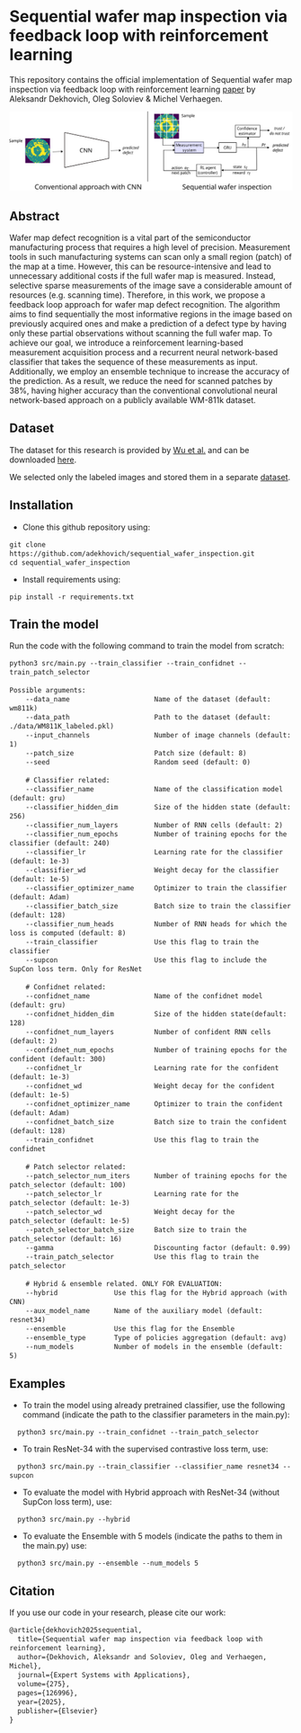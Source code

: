 # Sequential wafer map inspection via feedback loop with reinforcement learning

This repository contains the official implementation of Sequential wafer map inspection via feedback loop with reinforcement learning [paper](https://www.sciencedirect.com/science/article/pii/S0957417425006189) by Aleksandr Dekhovich, Oleg Soloviev & Michel Verhaegen.

![Sequential wafer map inspection](https://github.com/adekhovich/sequential_wafer_inspection/blob/main/docs/Figure1.svg) 

## Abstract

Wafer map defect recognition is a vital part of the semiconductor manufacturing process that requires a high level of precision. Measurement tools in such manufacturing systems can scan only a small region (patch) of the map at a time. However, this can be resource-intensive and lead to unnecessary additional costs if the full wafer map is measured. Instead, selective sparse measurements of the image save a considerable amount of resources (e.g. scanning time). Therefore, in this work, we propose a feedback loop approach for wafer map defect recognition. The algorithm aims to find sequentially the most informative regions in the image based on previously acquired ones and make a prediction of a defect type by having only these partial observations without scanning the full wafer map. To achieve our goal, we introduce a reinforcement learning-based measurement acquisition process and a recurrent neural network-based classifier that takes the sequence of these measurements as input. Additionally, we employ an ensemble technique to increase the accuracy of the prediction. As a result, we reduce the need for scanned patches by 38%, having higher accuracy than the conventional convolutional neural network-based approach on a publicly available WM-811k dataset.


## Dataset

The dataset for this research is provided by [Wu et al.](https://ieeexplore.ieee.org/document/6932449) and can be downloaded [here](http://mirlab.org/dataSet/public/). 

We selected only the labeled images and stored them in a separate [dataset](https://github.com/adekhovich/sequential_wafer_inspection/tree/main/data).

## Installation

* Clone this github repository using:
```
git clone https://github.com/adekhovich/sequential_wafer_inspection.git
cd sequential_wafer_inspection
```

* Install requirements using:
```
pip install -r requirements.txt
```

## Train the model

Run the code with the following command to train the model from scratch:
```
python3 src/main.py --train_classifier --train_confidnet --train_patch_selector

Possible arguments:
    --data_name                     Name of the dataset (default: wm811k)
    --data_path                     Path to the dataset (default: ./data/WM811K_labeled.pkl)
    --input_channels                Number of image channels (default: 1)
    --patch_size                    Patch size (default: 8)
    --seed                          Random seed (default: 0)
    
    # Classifier related:
    --classifier_name               Name of the classification model (default: gru)
    --classifier_hidden_dim         Size of the hidden state (default: 256)
    --classifier_num_layers         Number of RNN cells (default: 2)
    --classifier_num_epochs         Number of training epochs for the classifier (default: 240)
    --classifier_lr                 Learning rate for the classifier (default: 1e-3)
    --classifier_wd                 Weight decay for the classifier (default: 1e-5)
    --classifier_optimizer_name     Optimizer to train the classifier (default: Adam)
    --classifier_batch_size         Batch size to train the classifier (default: 128) 
    --classifier_num_heads          Number of RNN heads for which the loss is computed (default: 8) 
    --train_classifier              Use this flag to train the classifier
    --supcon                        Use this flag to include the SupCon loss term. Only for ResNet
    
    # Confidnet related:   
    --confidnet_name                Name of the confidnet model (default: gru)
    --confidnet_hidden_dim          Size of the hidden state(default: 128)
    --confidnet_num_layers          Number of confident RNN cells (default: 2)
    --confidnet_num_epochs          Number of training epochs for the confident (default: 300)
    --confidnet_lr                  Learning rate for the confident (default: 1e-3)
    --confidnet_wd                  Weight decay for the confident (default: 1e-5)
    --confidnet_optimizer_name      Optimizer to train the confident (default: Adam)
    --confidnet_batch_size          Batch size to train the confident (default: 128)
    --train_confidnet               Use this flag to train the confidnet
    
    # Patch selector related:
    --patch_selector_num_iters      Number of training epochs for the patch_selector (default: 100)
    --patch_selector_lr             Learning rate for the patch_selector (default: 1e-3)
    --patch_selector_wd             Weight decay for the patch_selector (default: 1e-5)
    --patch_selector_batch_size     Batch size to train the patch_selector (default: 16)  
    --gamma                         Discounting factor (default: 0.99)
    --train_patch_selector          Use this flag to train the patch_selector
    
    # Hybrid & ensemble related. ONLY FOR EVALUATION:
    --hybrid              Use this flag for the Hybrid approach (with CNN)
    --aux_model_name      Name of the auxiliary model (default: resnet34)    
    --ensemble            Use this flag for the Ensemble
    --ensemble_type       Type of policies aggregation (default: avg)
    --num_models          Number of models in the ensemble (default: 5)    
```

## Examples

* To train the model using already pretrained classifier, use the following command (indicate the path to the classifier parameters in the main.py):
```
  python3 src/main.py --train_confidnet --train_patch_selector
```

* To train ResNet-34 with the supervised contrastive loss term, use:
```
  python3 src/main.py --train_classifier --classifier_name resnet34 --supcon
```

* To evaluate the model with Hybrid approach with ResNet-34 (without SupCon loss term), use:
```
  python3 src/main.py --hybrid
```

* To evaluate the Ensemble with 5 models (indicate the paths to them in the main.py) use:
```
  python3 src/main.py --ensemble --num_models 5
```

## Citation

If you use our code in your research, please cite our work:
```
@article{dekhovich2025sequential,
  title={Sequential wafer map inspection via feedback loop with reinforcement learning},
  author={Dekhovich, Aleksandr and Soloviev, Oleg and Verhaegen, Michel},
  journal={Expert Systems with Applications},
  volume={275},
  pages={126996},
  year={2025},
  publisher={Elsevier}
}
``` 
